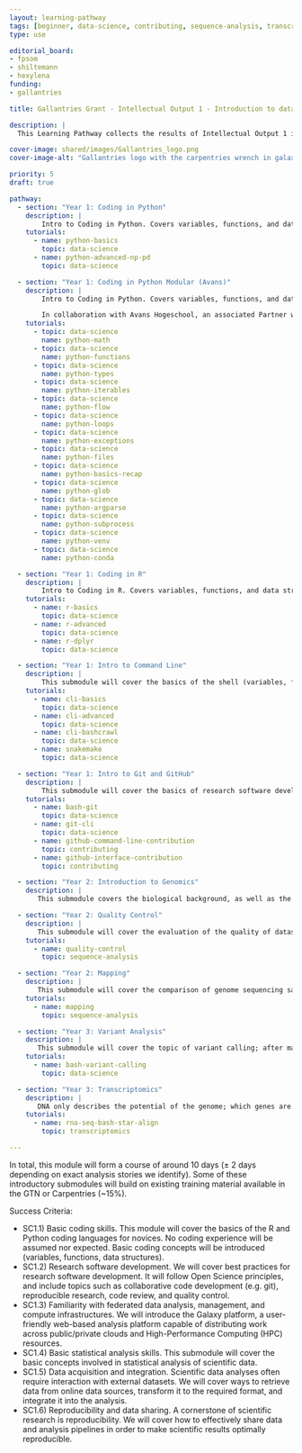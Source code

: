```yaml
---
layout: learning-pathway
tags: [beginner, data-science, contributing, sequence-analysis, transcriptomics]
type: use

editorial_board:
- fpsom
- shiltemann
- hexylena
funding:
- gallantries

title: Gallantries Grant - Intellectual Output 1 - Introduction to data analysis and -management, statistics, and coding

description: |
  This Learning Pathway collects the results of Intellectual Output 1 in the Gallantries Project

cover-image: shared/images/Gallantries_logo.png
cover-image-alt: "Gallantries logo with the carpentries wrench in galaxy 2 stripes 1 strip colour scheme."

priority: 5
draft: true

pathway:
  - section: "Year 1: Coding in Python"
    description: |
        Intro to Coding in Python. Covers variables, functions, and data structures [SC1.1,2]
    tutorials:
      - name: python-basics
        topic: data-science
      - name: python-advanced-np-pd
        topic: data-science

  - section: "Year 1: Coding in Python Modular (Avans)"
    description: |
        Intro to Coding in Python. Covers variables, functions, and data structures [SC1.1,2]

        In collaboration with Avans Hogeschool, an associated Partner we produced the following lessons
    tutorials:
      - topic: data-science
        name: python-math
      - topic: data-science
        name: python-functions
      - topic: data-science
        name: python-types
      - topic: data-science
        name: python-iterables
      - topic: data-science
        name: python-flow
      - topic: data-science
        name: python-loops
      - topic: data-science
        name: python-exceptions
      - topic: data-science
        name: python-files
      - topic: data-science
        name: python-basics-recap
      - topic: data-science
        name: python-glob
      - topic: data-science
        name: python-argparse
      - topic: data-science
        name: python-subprocess
      - topic: data-science
        name: python-venv
      - topic: data-science
        name: python-conda

  - section: "Year 1: Coding in R"
    description: |
        Intro to Coding in R. Covers variables, functions, and data structures [SC1.1,2]
    tutorials:
      - name: r-basics
        topic: data-science
      - name: r-advanced
        topic: data-science
      - name: r-dplyr
        topic: data-science

  - section: "Year 1: Intro to Command Line"
    description: |
        This submodule will cover the basics of the shell (variables, for loops), needed for data handling [SC1.1,2,6]
    tutorials:
      - name: cli-basics
        topic: data-science
      - name: cli-advanced
        topic: data-science
      - name: cli-bashcrawl
        topic: data-science
      - name: snakemake
        topic: data-science

  - section: "Year 1: Intro to Git and GitHub"
    description: |
        This submodule will cover the basics of research software development and sharing (committing, branching, forking, GitHub, etc.) [SC1.1,2,6]
    tutorials:
      - name: bash-git
        topic: data-science
      - name: git-cli
        topic: data-science
      - name: github-command-line-contribution
        topic: contributing
      - name: github-interface-contribution
        topic: contributing

  - section: "Year 2: Introduction to Genomics"
    description: |
       This submodule covers the biological background, as well as the technological concepts involved in genome sequencing, and their effects on downstream data analysis. [SC1.3,4,6]

  - section: "Year 2: Quality Control"
    description: |
       This submodule will cover the evaluation of the quality of datasets, and how to improve quality by a cyclic process of cleaning, trimming and filtering datasets and re-evaluating the quality. [SC1.3-5]
    tutorials:
      - name: quality-control
        topic: sequence-analysis

  - section: "Year 2: Mapping"
    description: |
       This submodule will cover the comparison of genome sequencing samples to a reference genome. The concept of reference data is relevant in many data analyses across life sciences; connecting to online databases and incorporating this data into an analysis. [SC1.3,4]
    tutorials:
      - name: mapping
        topic: sequence-analysis

  - section: "Year 3: Variant Analysis"
    description: |
       This submodule will cover the topic of variant calling; after mapping of sequences to the reference genome, the regions that are different from the reference genome (variants) must be determined, and evaluated for impact. As any two individuals will by definition show many differences, the challenge of distinguishing between healthy variation and potential disease-causing variants is one of the main challenges in variant calling. [SC1.3-5]
    tutorials:
      - name: bash-variant-calling
        topic: data-science

  - section: "Year 3: Transcriptomics"
    description: |
       DNA only describes the potential of the genome; which genes are actually active within the cell and impacting the health and function of the organism, is determined via transcriptomics (RNA sequencing). By integrating data from these two levels of analysis (DNA and RNA), a clearer picture of the state of the cell can be obtained. [SC1.3-5]
    tutorials:
      - name: rna-seq-bash-star-align
        topic: transcriptomics

---
```


In total, this module will form a course of around 10 days (± 2 days depending on exact analysis stories we identify). Some of these introductory submodules will build on existing training material available in the GTN or Carpentries (~15%).

Success Criteria:

- SC1.1) Basic coding skills. This module will cover the basics of the R and Python coding languages for novices. No coding experience will be assumed nor expected. Basic coding concepts will be introduced (variables, functions, data structures).
- SC1.2) Research software development. We will cover best practices for research software development. It will follow Open Science principles, and include topics such as collaborative code development (e.g. git), reproducible research, code review, and quality control.
- SC1.3) Familiarity with federated data analysis, management, and compute infrastructures. We will introduce the Galaxy platform, a user-friendly web-based analysis platform capable of distributing work across public/private clouds and High-Performance Computing (HPC) resources.
- SC1.4) Basic statistical analysis skills. This submodule will cover the basic concepts involved in statistical analysis of scientific data.
- SC1.5) Data acquisition and integration. Scientific data analyses often require interaction with external datasets. We will cover ways to retrieve data from online data sources, transform it to the required format, and integrate it into the analysis.
- SC1.6) Reproducibility and data sharing. A cornerstone of scientific research is reproducibility. We will cover how to effectively share data and analysis pipelines in order to make scientific results optimally reproducible.
